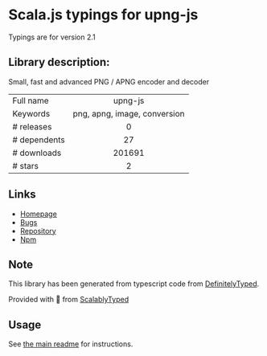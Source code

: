 
# Scala.js typings for upng-js

Typings are for version 2.1

## Library description:
Small, fast and advanced PNG / APNG encoder and decoder

|                    |                 |
| ------------------ | :-------------: |
| Full name          | upng-js |
| Keywords           | png, apng, image, conversion |
| # releases         | 0 |
| # dependents       | 27 |
| # downloads        | 201691 |
| # stars            | 2 |

## Links
- [Homepage](https://github.com/photopea/UPNG.js)
- [Bugs](https://github.com/photopea/UPNG.js/issues)
- [Repository](https://github.com/photopea/UPNG.js)
- [Npm](https://www.npmjs.com/package/upng-js)
    


## Note
This library has been generated from typescript code from [DefinitelyTyped](https://definitelytyped.org).

Provided with :purple_heart: from [ScalablyTyped](https://github.com/oyvindberg/ScalablyTyped)

## Usage
See [the main readme](../../readme.md) for instructions.


